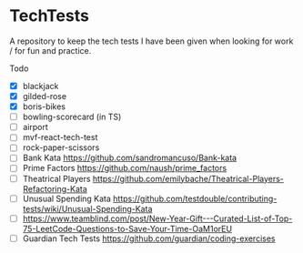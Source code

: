 # TechTests

A repository to keep the tech tests I have been given when looking for work / for fun and practice.

Todo 
- [x] blackjack
- [x] gilded-rose
- [x] boris-bikes
- [ ] bowling-scorecard (in TS)
- [ ] airport
- [ ] mvf-react-tech-test
- [ ] rock-paper-scissors
- [ ] Bank Kata https://github.com/sandromancuso/Bank-kata
- [ ] Prime Factors https://github.com/naush/prime_factors
- [ ] Theatrical Players https://github.com/emilybache/Theatrical-Players-Refactoring-Kata
- [ ] Unusual Spending Kata https://github.com/testdouble/contributing-tests/wiki/Unusual-Spending-Kata
- [ ] https://www.teamblind.com/post/New-Year-Gift---Curated-List-of-Top-75-LeetCode-Questions-to-Save-Your-Time-OaM1orEU
- [ ] Guardian Tech Tests https://github.com/guardian/coding-exercises
